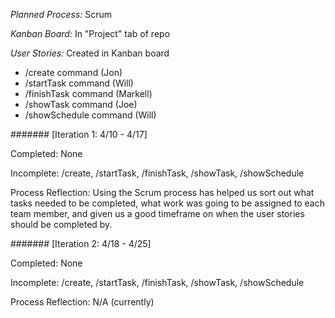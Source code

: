 *Planned Process:* Scrum

*Kanban Board:* In "Project" tab of repo

*User Stories:* Created in Kanban board
  - /create command (Jon)
  - /startTask command (Will)
  - /finishTask command (Markell)
  - /showTask command (Joe)
  - /showSchedule command (Will)

####### [Iteration 1: 4/10 - 4/17]

  Completed: None

  Incomplete: /create, /startTask, /finishTask, /showTask, /showSchedule
  
  Process Reflection: Using the  Scrum process has helped us sort out what tasks needed to be completed, what work was going to be assigned to each team member, and given us a good timeframe on when the user stories should be completed by.

####### [Iteration 2: 4/18 - 4/25]

  Completed: None

  Incomplete: /create, /startTask, /finishTask, /showTask, /showSchedule

  Process Reflection: N/A (currently)
